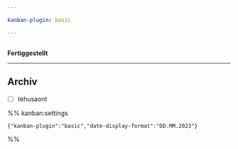 ```yaml
---

kanban-plugin: basic

---
```


## 

**Fertiggestellt**


***

## Archiv

- [ ] tehusaont

%% kanban:settings
```
{"kanban-plugin":"basic","date-display-format":"DD.MM.2023"}
```
%%